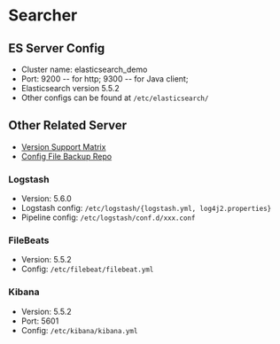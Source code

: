 # Searcher

## ES Server Config

- Cluster name: elasticsearch_demo
- Port: 9200 -- for http; 9300 -- for Java client;
- Elasticsearch version 5.5.2
- Other configs can be found at `/etc/elasticsearch/`

## Other Related Server

- [Version Support Matrix](https://www.elastic.co/support/matrix#show_compatibility)
- [Config File Backup Repo](http://192.168.1.100:81/zzt/logstash)

### Logstash
- Version: 5.6.0
- Logstash config: `/etc/logstash/{logstash.yml, log4j2.properties}`
- Pipeline config: `/etc/logstash/conf.d/xxx.conf`

### FileBeats
- Version: 5.5.2
- Config: `/etc/filebeat/filebeat.yml`

### Kibana
- Version: 5.5.2
- Port: 5601
- Config: `/etc/kibana/kibana.yml`
